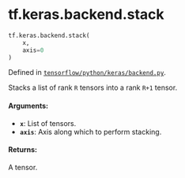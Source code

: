 <div itemscope itemtype="http://developers.google.com/ReferenceObject">
<meta itemprop="name" content="tf.keras.backend.stack" />
<meta itemprop="path" content="Stable" />
</div>

# tf.keras.backend.stack

``` python
tf.keras.backend.stack(
    x,
    axis=0
)
```



Defined in [`tensorflow/python/keras/backend.py`](/code/stable/tensorflow/python/keras/backend.py).

Stacks a list of rank `R` tensors into a rank `R+1` tensor.

#### Arguments:

* <b>`x`</b>: List of tensors.
* <b>`axis`</b>: Axis along which to perform stacking.


#### Returns:

A tensor.